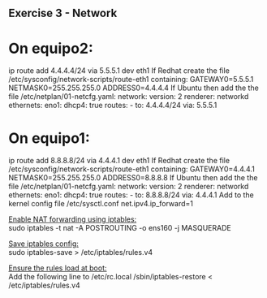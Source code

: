 ## Exercise 3 - Network
# On equipo2:
ip route add 4.4.4.4/24 via 5.5.5.1 dev eth1
If Redhat create the file /etc/sysconfig/network-scripts/route-eth1 containing:
GATEWAY0=5.5.5.1
NETMASK0=255.255.255.0
ADDRESS0=4.4.4.4
If Ubuntu then add the the file /etc/netplan/01-netcfg.yaml:
network:
  version: 2
  renderer: networkd
  ethernets:
    eno1:
      dhcp4: true
      routes:
      - to: 4.4.4.4/24
        via: 5.5.5.1

# On equipo1:
ip route add 8.8.8.8/24 via 4.4.4.1 dev eth1
If Redhat create the file /etc/sysconfig/network-scripts/route-eth1 containing:
GATEWAY0=4.4.4.1
NETMASK0=255.255.255.0
ADDRESS0=8.8.8.8
If Ubuntu then add the the file /etc/netplan/01-netcfg.yaml:
network:
  version: 2
  renderer: networkd
  ethernets:
    eno1:
      dhcp4: true
      routes:
      - to: 8.8.8.8/24
        via: 4.4.4.1
Add to the kernel config file /etc/sysctl.conf
net.ipv4.ip_forward=1

<ins> Enable NAT forwarding using iptables: </ins>  
sudo iptables -t nat -A POSTROUTING -o ens160 -j MASQUERADE

<ins> Save iptables config: </ins>  
sudo iptables-save > /etc/iptables/rules.v4

<ins> Ensure the rules load at boot: </ins>  
Add the following line to /etc/rc.local
/sbin/iptables-restore < /etc/iptables/rules.v4